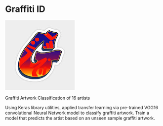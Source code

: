 # Graffiti ID
![Image description](/images/G4.jpeg)

Graffiti Artwork Classification of 16 artists

Using Keras library utilities, applied transfer learning via pre-trained VGG16 convolutional Neural Network model to classify graffiti artwork.
Train a model that predicts the artist based on an unseen sample graffiti artwork.
